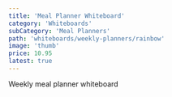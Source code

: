 ```yaml
---
title: 'Meal Planner Whiteboard'
category: 'Whiteboards'
subCategory: 'Meal Planners'
path: 'whiteboards/weekly-planners/rainbow'
image: 'thumb'
price: 10.95
latest: true
---
```


Weekly meal planner whiteboard
